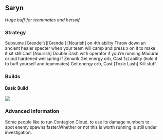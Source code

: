 ## Saryn
*Huge buff for teammates and herself.*

### Strategy
Subsume [Grendel’s][Grendel] [Nourish] on 4th ability
Throw down an ancient healer specter when your team will camp and press x on it to make it sit still
Cast [Nourish] 
Double Dash with operator if you’re running Madurai or put hardened wellspring if Zenurik
Get energy orb, 
Cast 1st ability (hold it to buff yourself and teammates)
Get energy orb, 
Cast [Toxic Lash]
Kill stuff

### Builds
#### Basic Build
![](media/builds_saryn_basic.png)

### Advanced Information
Some people like to run Contagion Cloud, to use its damage numbers to spot enemy spawns faster.Whether or not this is worth running is still under investigation.
